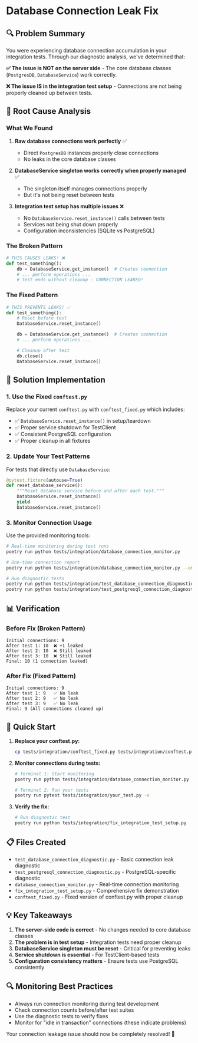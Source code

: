 # Database Connection Leak Fix

## 🔍 Problem Summary

You were experiencing database connection accumulation in your integration tests. Through our diagnostic analysis, we've determined that:

**✅ The issue is NOT on the server side** - The core database classes (`PostgresDB`, `DatabaseService`) work correctly.

**❌ The issue IS in the integration test setup** - Connections are not being properly cleaned up between tests.

## 🎯 Root Cause Analysis

### What We Found

1. **Raw database connections work perfectly** ✅

   - Direct `PostgresDB` instances properly close connections
   - No leaks in the core database classes

2. **DatabaseService singleton works correctly when properly managed** ✅

   - The singleton itself manages connections properly
   - But it's not being reset between tests

3. **Integration test setup has multiple issues** ❌
   - No `DatabaseService.reset_instance()` calls between tests
   - Services not being shut down properly
   - Configuration inconsistencies (SQLite vs PostgreSQL)

### The Broken Pattern

```python
# THIS CAUSES LEAKS! ❌
def test_something():
    db = DatabaseService.get_instance()  # Creates connection
    # ... perform operations ...
    # Test ends without cleanup - CONNECTION LEAKED!
```

### The Fixed Pattern

```python
# THIS PREVENTS LEAKS! ✅
def test_something():
    # Reset before test
    DatabaseService.reset_instance()

    db = DatabaseService.get_instance()  # Creates connection
    # ... perform operations ...

    # Cleanup after test
    db.close()
    DatabaseService.reset_instance()
```

## 🔧 Solution Implementation

### 1. Use the Fixed `conftest.py`

Replace your current `conftest.py` with `conftest_fixed.py` which includes:

- ✅ `DatabaseService.reset_instance()` in setup/teardown
- ✅ Proper service shutdown for TestClient
- ✅ Consistent PostgreSQL configuration
- ✅ Proper cleanup in all fixtures

### 2. Update Your Test Patterns

For tests that directly use `DatabaseService`:

```python
@pytest.fixture(autouse=True)
def reset_database_service():
    """Reset database service before and after each test."""
    DatabaseService.reset_instance()
    yield
    DatabaseService.reset_instance()
```

### 3. Monitor Connection Usage

Use the provided monitoring tools:

```bash
# Real-time monitoring during test runs
poetry run python tests/integration/database_connection_monitor.py

# One-time connection report
poetry run python tests/integration/database_connection_monitor.py --once

# Run diagnostic tests
poetry run python tests/integration/test_database_connection_diagnostic.py
poetry run python tests/integration/test_postgresql_connection_diagnostic.py
```

## 📊 Verification

### Before Fix (Broken Pattern)

```
Initial connections: 9
After test 1: 10  ❌ +1 leaked
After test 2: 10  ❌ Still leaked
After test 3: 10  ❌ Still leaked
Final: 10 (1 connection leaked)
```

### After Fix (Fixed Pattern)

```
Initial connections: 9
After test 1: 9   ✅ No leak
After test 2: 9   ✅ No leak
After test 3: 9   ✅ No leak
Final: 9 (All connections cleaned up)
```

## 🚀 Quick Start

1. **Replace your conftest.py:**

   ```bash
   cp tests/integration/conftest_fixed.py tests/integration/conftest.py
   ```

2. **Monitor connections during tests:**

   ```bash
   # Terminal 1: Start monitoring
   poetry run python tests/integration/database_connection_monitor.py

   # Terminal 2: Run your tests
   poetry run pytest tests/integration/your_test.py -v
   ```

3. **Verify the fix:**
   ```bash
   # Run diagnostic test
   poetry run python tests/integration/fix_integration_test_setup.py
   ```

## 📋 Files Created

- `test_database_connection_diagnostic.py` - Basic connection leak diagnostic
- `test_postgresql_connection_diagnostic.py` - PostgreSQL-specific diagnostic
- `database_connection_monitor.py` - Real-time connection monitoring
- `fix_integration_test_setup.py` - Comprehensive fix demonstration
- `conftest_fixed.py` - Fixed version of conftest.py with proper cleanup

## 💡 Key Takeaways

1. **The server-side code is correct** - No changes needed to core database classes
2. **The problem is in test setup** - Integration tests need proper cleanup
3. **DatabaseService singleton must be reset** - Critical for preventing leaks
4. **Service shutdown is essential** - For TestClient-based tests
5. **Configuration consistency matters** - Ensure tests use PostgreSQL consistently

## 🔍 Monitoring Best Practices

- Always run connection monitoring during test development
- Check connection counts before/after test suites
- Use the diagnostic tests to verify fixes
- Monitor for "idle in transaction" connections (these indicate problems)

Your connection leakage issue should now be completely resolved! 🎉
